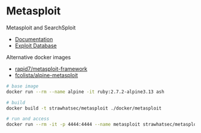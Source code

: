 # Metasploit

Metasploit and SearchSploit

* [Documentation](https://docs.rapid7.com/metasploit)
* [Exploit Database](https://www.exploit-db.com)

Alternative docker images

* [rapid7/metasploit-framework](https://github.com/rapid7/metasploit-framework/blob/master/Dockerfile)
* [fcolista/alpine-metasploit](https://github.com/fcolista/alpine-metasploit/blob/master/Dockerfile)

```bash
# base image
docker run --rm --name alpine -it ruby:2.7.2-alpine3.13 ash

# build
docker build -t strawhatsec/metasploit ./docker/metasploit

# run and access
docker run --rm -it -p 4444:4444 --name metasploit strawhatsec/metasploit [msfconsole|searchsploit]
```
